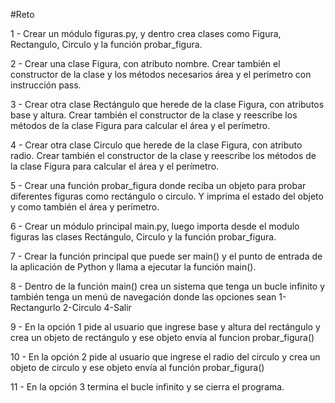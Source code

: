 #Reto

1 - Crear un módulo figuras.py, y dentro crea clases como Figura, Rectangulo, Circulo y la función probar_figura.

2 - Crear una clase Figura, con atributo nombre. Crear también el constructor de la clase y los métodos necesarios área y el perímetro con instrucción pass.

3 - Crear otra clase Rectángulo que herede de la clase Figura, con atributos base y altura. Crear también el constructor de la clase y reescribe los métodos de la clase Figura para calcular el área y el perímetro.

4 - Crear otra clase Circulo que herede de la clase Figura, con atributo radio. Crear también el constructor de la clase y reescribe los métodos de la clase Figura para calcular el área y el perímetro.

5 - Crear una función probar_figura donde reciba un objeto para probar diferentes figuras como rectángulo o circulo. Y imprima el estado del objeto y como también el área y perímetro.

6 - Crear un módulo principal main.py, luego importa desde el modulo figuras las clases Rectángulo, Circulo y la función probar_figura.

7 - Crear la función principal que puede ser main() y el punto de entrada de la aplicación de Python y llama a ejecutar la función main().

8 - Dentro de la función main() crea un sistema que tenga un bucle infinito y también tenga un menú de navegación donde las opciones sean 1-Rectangurlo 2-Circulo 4-Salir

9 - En la opción 1 pide al usuario que ingrese base y altura del rectángulo y crea un objeto de rectángulo y ese objeto envía al funcion probar_figura()

10 - En la opción 2 pide al usuario que ingrese el radio del circulo y crea un objeto de circulo y ese objeto envía al función probar_figura()

11 - En la opción 3 termina el bucle infinito y se cierra el programa.
